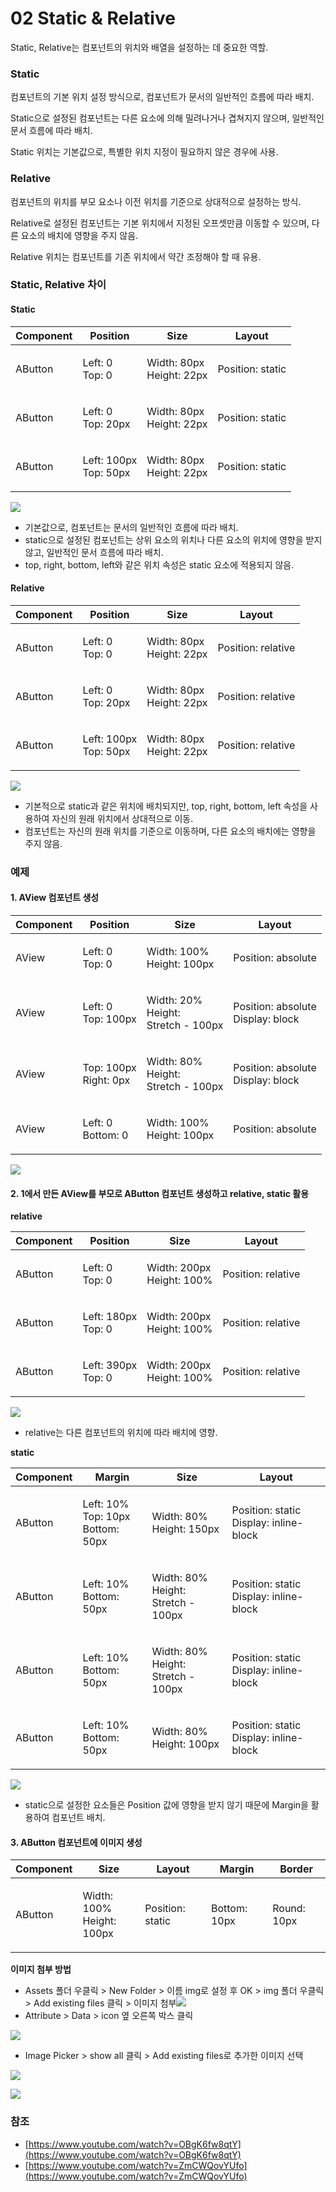 # 02  Static & Relative

Static, Relative는 컴포넌트의 위치와 배열을 설정하는 데 중요한 역할.

### Static

컴포넌트의 기본 위치 설정 방식으로, 컴포넌트가 문서의 일반적인 흐름에 따라 배치.

Static으로 설정된 컴포넌트는 다른 요소에 의해 밀려나거나 겹쳐지지 않으며, 일반적인 문서 흐름에 따라 배치.

Static 위치는 기본값으로, 특별한 위치 지정이 필요하지 않은 경우에 사용.

### Relative

컴포넌트의 위치를 부모 요소나 이전 위치를 기준으로 상대적으로 설정하는 방식.

Relative로 설정된 컴포넌트는 기본 위치에서 지정된 오프셋만큼 이동할 수 있으며, 다른 요소의 배치에 영향을 주지 않음.

Relative 위치는 컴포넌트를 기존 위치에서 약간 조정해야 할 때 유용.

### Static, Relative 차이

#### Static

| Component | Position                        | Size                               | Layout           |
| --------- | ------------------------------- | ---------------------------------- | ---------------- |
| AButton   | <p>Left: 0<br>Top: 0</p>        | <p>Width: 80px<br>Height: 22px</p> | Position: static |
| AButton   | <p>Left: 0<br>Top: 20px</p>     | <p>Width: 80px<br>Height: 22px</p> | Position: static |
| AButton   | <p>Left: 100px<br>Top: 50px</p> | <p>Width: 80px<br>Height: 22px</p> | Position: static |

![](https://wikidocs.net/images/page/276192/%EC%8A%A4%ED%81%AC%EB%A6%B0%EC%83%B7_2025-02-14_142513.png)

* 기본값으로, 컴포넌트는 문서의 일반적인 흐름에 따라 배치.
* static으로 설정된 컴포넌트는 상위 요소의 위치나 다른 요소의 위치에 영향을 받지 않고, 일반적인 문서 흐름에 따라 배치.
* top, right, bottom, left와 같은 위치 속성은 static 요소에 적용되지 않음.

#### Relative

| Component | Position                        | Size                               | Layout             |
| --------- | ------------------------------- | ---------------------------------- | ------------------ |
| AButton   | <p>Left: 0<br>Top: 0</p>        | <p>Width: 80px<br>Height: 22px</p> | Position: relative |
| AButton   | <p>Left: 0<br>Top: 20px</p>     | <p>Width: 80px<br>Height: 22px</p> | Position: relative |
| AButton   | <p>Left: 100px<br>Top: 50px</p> | <p>Width: 80px<br>Height: 22px</p> | Position: relative |

![](https://wikidocs.net/images/page/276192/%EC%8A%A4%ED%81%AC%EB%A6%B0%EC%83%B7_2025-02-14_142052.png)

* 기본적으로 static과 같은 위치에 배치되지만, top, right, bottom, left 속성을 사용하여 자신의 원래 위치에서 상대적으로 이동.
* 컴포넌트는 자신의 원래 위치를 기준으로 이동하며, 다른 요소의 배치에는 영향을 주지 않음.

### 예제

#### 1. AView 컴포넌트 생성

| Component | Position                        | Size                                            | Layout                                      |
| --------- | ------------------------------- | ----------------------------------------------- | ------------------------------------------- |
| AView     | <p>Left: 0<br>Top: 0</p>        | <p>Width: 100%<br>Height: 100px</p>             | Position: absolute                          |
| AView     | <p>Left: 0<br>Top: 100px</p>    | <p>Width: 20%<br>Height:<br>Stretch - 100px</p> | <p>Position: absolute<br>Display: block</p> |
| AView     | <p>Top: 100px<br>Right: 0px</p> | <p>Width: 80%<br>Height:<br>Stretch - 100px</p> | <p>Position: absolute<br>Display: block</p> |
| AView     | <p>Left: 0<br>Bottom: 0</p>     | <p>Width: 100%<br>Height: 100px</p>             | Position: absolute                          |

![](https://wikidocs.net/images/page/276192/%EC%8A%A4%ED%81%AC%EB%A6%B0%EC%83%B7_2025-02-17_090403.png)

#### 2. 1에서 만든 AView를 부모로 AButton 컴포넌트 생성하고 relative, static 활용

**relative**

| Component | Position                     | Size                                | Layout             |
| --------- | ---------------------------- | ----------------------------------- | ------------------ |
| AButton   | <p>Left: 0<br>Top: 0</p>     | <p>Width: 200px<br>Height: 100%</p> | Position: relative |
| AButton   | <p>Left: 180px<br>Top: 0</p> | <p>Width: 200px<br>Height: 100%</p> | Position: relative |
| AButton   | <p>Left: 390px<br>Top: 0</p> | <p>Width: 200px<br>Height: 100%</p> | Position: relative |

![](https://wikidocs.net/images/page/276192/%EC%8A%A4%ED%81%AC%EB%A6%B0%EC%83%B7_2025-02-17_090628.png)

* relative는 다른 컴포넌트의 위치에 따라 배치에 영향.

**static**

| Component | Margin                                        | Size                                            | Layout                                           |
| --------- | --------------------------------------------- | ----------------------------------------------- | ------------------------------------------------ |
| AButton   | <p>Left: 10%<br>Top: 10px<br>Bottom: 50px</p> | <p>Width: 80%<br>Height: 150px</p>              | <p>Position: static<br>Display: inline-block</p> |
| AButton   | <p>Left: 10%<br>Bottom: 50px</p>              | <p>Width: 80%<br>Height:<br>Stretch - 100px</p> | <p>Position: static<br>Display: inline-block</p> |
| AButton   | <p>Left: 10%<br>Bottom: 50px</p>              | <p>Width: 80%<br>Height:<br>Stretch - 100px</p> | <p>Position: static<br>Display: inline-block</p> |
| AButton   | <p>Left: 10%<br>Bottom: 50px</p>              | <p>Width: 80%<br>Height: 100px</p>              | <p>Position: static<br>Display: inline-block</p> |

![](https://wikidocs.net/images/page/276192/%EC%8A%A4%ED%81%AC%EB%A6%B0%EC%83%B7_2025-02-17_090651.png)

* static으로 설정한 요소들은 Position 값에 영향을 받지 않기 때문에 Margin을 활용하여 컴포넌트 배치.

#### 3. AButton 컴포넌트에 이미지 생성

| Component | Size                                | Layout           | Margin       | Border      |
| --------- | ----------------------------------- | ---------------- | ------------ | ----------- |
| AButton   | <p>Width: 100%<br>Height: 100px</p> | Position: static | Bottom: 10px | Round: 10px |

**이미지 첨부 방법**

* Assets 폴더 우클릭 > New Folder > 이름 img로 설정 후 OK > img 폴더 우클릭 > Add existing files 클릭 > 이미지 첨부![](https://wikidocs.net/images/page/276192/%EC%8A%A4%ED%81%AC%EB%A6%B0%EC%83%B7_2025-02-14_150434.png)
* Attribute > Data > icon 옆 오른쪽 박스 클릭

![](https://wikidocs.net/images/page/276192/%EC%8A%A4%ED%81%AC%EB%A6%B0%EC%83%B7_2025-02-14_150707.png)

* Image Picker > show all 클릭 > Add existing files로 추가한 이미지 선택

![](https://wikidocs.net/images/page/276192/%EC%8A%A4%ED%81%AC%EB%A6%B0%EC%83%B7_2025-02-14_150814.png)

![](https://wikidocs.net/images/page/276192/%EC%8A%A4%ED%81%AC%EB%A6%B0%EC%83%B7_2025-02-17_092142.png)

### 참조

* [https://www.youtube.com/watch?v=OBgK6fw8qtY](https://www.youtube.com/watch?v=OBgK6fw8qtY)
* [https://www.youtube.com/watch?v=ZmCWQovYUfo](https://www.youtube.com/watch?v=ZmCWQovYUfo)

